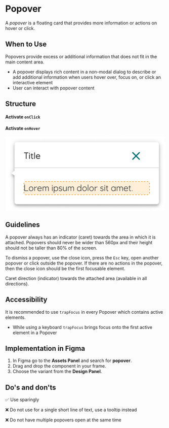 # Popover

A _popover_ is a floating card that provides more information or actions on hover or click.

## When to Use

Popovers provide excess or additional information that does not fit in the main content area.

- A popover displays rich content in a non-modal dialog to describe or add additional information when users hover over, focus on, or click an interactive element
- User can interact with popover content

## Structure

#### Activate ``onClick``

#### Activate ``onHover``

![popover](../assets/popover.jpg)

## Guidelines

A popover always has an indicator (caret) towards the area in which it is attached. Popovers should never be wider than 560px and their height should not be taller than 80% of the screen.

To dismiss a popover, use the close icon, press the `Esc` key, open another popover or click outside the popover. If there are no actions in the popover, then the close icon should be the first focusable element.

Caret direction (indicator) towards the attached area (available in all directions).

## Accessibility

It is recommended to use `trapFocus` in every Popover which contains active elements.

- While using a keyboard `trapFocus` brings focus onto the first active element in a Popover

## Implementation in Figma

1. In Figma go to the **Assets Panel** and search for **popover**.
2. Drag and drop the component in your frame.
3. Choose the variant from the **Design Panel**.

## Do's and don'ts

✅  Use sparingly

❌  Do not use for a single short line of text, use a tooltip instead

❌  Do not have multiple popovers open at the same time